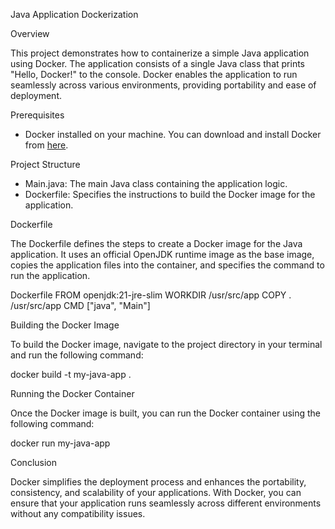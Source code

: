 Java Application Dockerization

Overview

This project demonstrates how to containerize a simple Java application using Docker. The application consists of a single Java class that prints "Hello, Docker!" to the console. Docker enables the application to run seamlessly across various environments, providing portability and ease of deployment.

Prerequisites

- Docker installed on your machine. You can download and install Docker from [here](https://www.docker.com/products/docker-desktop).

Project Structure

- Main.java: The main Java class containing the application logic.
- Dockerfile: Specifies the instructions to build the Docker image for the application.

 Dockerfile

The Dockerfile defines the steps to create a Docker image for the Java application. It uses an official OpenJDK runtime image as the base image, copies the application files into the container, and specifies the command to run the application.

Dockerfile
FROM openjdk:21-jre-slim
WORKDIR /usr/src/app
COPY . /usr/src/app
CMD ["java", "Main"]

Building the Docker Image

To build the Docker image, navigate to the project directory in your terminal and run the following command:

docker build -t my-java-app .

Running the Docker Container

Once the Docker image is built, you can run the Docker container using the following command:

docker run my-java-app

Conclusion

Docker simplifies the deployment process and enhances the portability, consistency, and scalability of your applications. With Docker, you can ensure that your application runs seamlessly across different environments without any compatibility issues.
